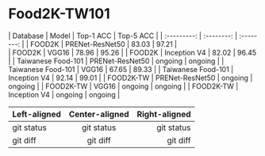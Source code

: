# Food2K-TW101

| Database | Model | Top-1 ACC | Top-5 ACC |
| :---------: | :--------: | :--------: |
|  FOOD2K   |  PRENet-ResNet50  |  83.03  |  97.21  |   
|  FOOD2K     |   VGG16       |     78.96     | 95.26 |
|  FOOD2K  |     Inception V4     |     82.02     | 96.45 |
|  Taiwanese Food-101   |  PRENet-ResNet50  |  ongoing  | ongoing |
|     Taiwanese Food-101      |     VGG16     |     67.65     | 89.33 |
|      Taiwanese Food-101     |     Inception V4     |    92.14      | 99.01 |
|  FOOD2K-TW   |  PRENet-ResNet50  |   ongoing | ongoing |
|     FOOD2K-TW     |    VGG16      |  ongoing  | ongoing |
|    FOOD2K-TW     |     Inception V4     |    ongoing      | ongoing |


| Left-aligned | Center-aligned | Right-aligned |
| :---         |     :---:      |          ---: |
| git status   | git status     | git status    |
| git diff     | git diff       | git diff      |
